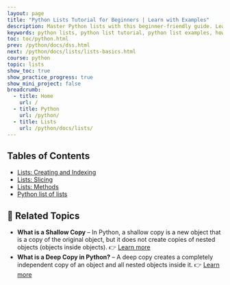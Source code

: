 ```yaml
---
layout: page
title: "Python Lists Tutorial for Beginners | Learn with Examples"
description: Master Python lists with this beginner-friendly guide. Learn how to create, access, update, and manipulate lists in Python with clear examples and explanations.  
keywords: python lists, python list tutorial, python list examples, how to use lists in python, python list methods, beginner python lists, python arrays, list operations python, python programming lists, python list of lists,
toc: toc/python.html
prev: /python/docs/dss.html
next: /python/docs/lists/lists-basics.html
course: python
topic: lists
show_toc: true
show_practice_progress: true
show_mini_project: false
breadcrumb:
  - title: Home
    url: /
  - title: Python
    url: /python/
  - title: Lists
    url: /python/docs/lists/
---
```


## Tables of Contents

- [Lists: Creating and Indexing](lists-basics.md)
- [Lists: Slicing](lists-slicing.md)
- [Lists: Methods](lists-methods.md)
- [Python list of lists](list-of-lists-python.md)

## 📘 **Related Topics**

* **What is a Shallow Copy** – In Python, a shallow copy is a new object that is a copy of the original object, but it does not create copies of nested objects (objects inside objects).
  👉 [Learn more](swallow-copy.md)
* **What is a Deep Copy in Python?** – A deep copy creates a completely independent copy of an object and all nested objects inside it.
  👉 [Learn more](deep-copy.md)

